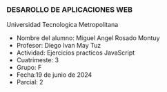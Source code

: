 ### DESAROLLO DE APLICACIONES WEB
<P>
Universidad Tecnologica Metropolitana
</P>

- Nombre del alumno: Miguel Angel Rosado Montuy
- Profesor: Diego Ivan May Tuz
- Actividad:  Ejercicios practicos JavaScript
- Cuatrimeste: 3
- Grupo: F
- Fecha:19 de junio de 2024
- Parcial: 2
